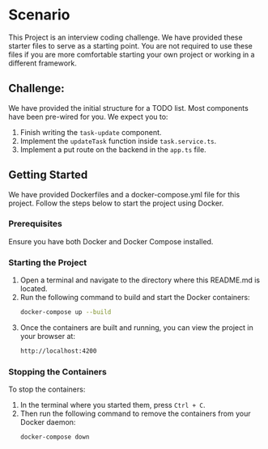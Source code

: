 # Scenario

This Project is an interview coding challenge. We have provided these starter files to serve as a starting point. You are not required to use these files if you are more comfortable starting your own project or working in a different framework.

## Challenge:

We have provided the initial structure for a TODO list. Most components have been pre-wired for you. We expect you to:
1. Finish writing the `task-update` component.
2. Implement the `updateTask` function inside `task.service.ts`.
3. Implement a put route on the backend in the `app.ts` file.

## Getting Started
We have provided Dockerfiles and a docker-compose.yml file for this project. Follow the steps below to start the project using Docker.

### Prerequisites
Ensure you have both Docker and Docker Compose installed.

### Starting the Project
1. Open a terminal and navigate to the directory where this README.md is located.
2. Run the following command to build and start the Docker containers:
   ```sh
   docker-compose up --build
   ```
3. Once the containers are built and running, you can view the project in your browser at:
   ```sh
   http://localhost:4200
   ```

### Stopping the Containers
To stop the containers:
1. In the terminal where you started them, press `Ctrl + C`.
2. Then run the following command to remove the containers from your Docker daemon:
   ```sh
   docker-compose down
   ```

